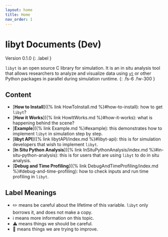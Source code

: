 ```yaml
---
layout: home
title: Home
nav_order: 1
---
```


# libyt Documents (Dev)
Version 0.1.0
{: .label }

`libyt` is an open source C library for simulation. 
It is an in situ analysis tool that allows researchers to analyze and visualize data using [`yt`](https://yt-project.org/) or other Python packages in parallel during simulation runtime.
{: .fs-6 .fw-300 }


## Content
- [**How to Install**]({% link HowToInstall.md %}#how-to-install): how to get `libyt`?
- [**How it Works**]({% link HowItWorks.md %}#how-it-works): what is happening behind the scene?
- [**Example**]({% link Example.md %}#example): this demonstrates how to implement `libyt` in simulation step by step.
- [**libyt API**]({% link libytAPI/index.md %}#libyt-api): this is for simulation developers that wish to implement `libyt`.
- [**In Situ Python Analysis**]({% link InSituPythonAnalysis/index.md %}#in-situ-python-analysis): this is for users that are using `libyt` to do in situ analysis.
- [**Debug and Time Profiling**]({% link DebugAndTimeProfiling/index.md %}#debug-and-time-profiling): how to check inputs and run time profiling in `libyt`.



## Label Meanings

- :pencil2: means be careful about the lifetime of this variable. `libyt` only borrows it, and does not make a copy.
- :information_source: means more information on this topic.
- :warning: means things we should be careful.
- :lizard: means things we are trying to improve.